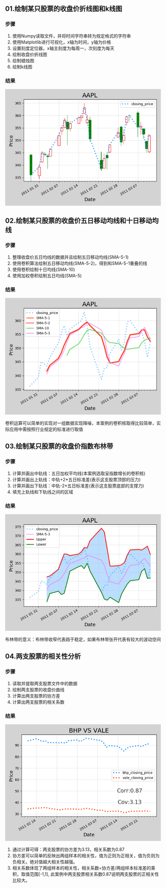 ## 01.绘制某只股票的收盘价折线图和k线图

### 步骤

1. 使用Numpy读取文件，并将时间字符串转为规定格式的字符串
2. 使用Matplotlib进行可视化，x轴为时间，y轴为价格
3. 设置刻度定位器，x轴主刻度为每周一，次刻度为每天
4. 绘制收盘价折线图
5. 绘制蜡烛图
6. 绘制k线图

### 结果

![](https://github.com/silencesong/DataAnalysis/blob/master/%E8%82%A1%E7%A5%A8%E5%9B%BE%E7%BB%98%E5%88%B6%E4%B8%8E%E5%88%86%E6%9E%90/images/%E8%9C%A1%E7%83%9B%E5%9B%BE%26k%E7%BA%BF%E5%9B%BE.png)

## 02.绘制某只股票的收盘价五日移动均线和十日移动均线

### 步骤

1. 整理收盘价五日均线的数据并且绘制五日移动均线(SMA-5-1)
2. 使用卷积算法绘制五日移动均线(SMA-5-2)，得到和SMA-5-1重叠的线
3. 使用卷积绘制十日均线(SMA-10)
4. 使用加权卷积绘制五日均线(SMA-5)

### 结果

![](https://github.com/silencesong/DataAnalysis/blob/master/%E8%82%A1%E7%A5%A8%E5%9B%BE%E7%BB%98%E5%88%B6%E4%B8%8E%E5%88%86%E6%9E%90/images/%E4%BA%94%E6%97%A5%E7%A7%BB%E5%8A%A8%E5%9D%87%E7%BA%BF.png)

卷积运算可以简单的实现对一组数据实现降噪，本案例的卷积核取得比较简单，实际应用中需按照行业规定的标准进行取值

## 03.绘制某只股票的收盘价指数布林带

### 步骤

1. 计算并画出中轨线：五日加权平均线(本案例选取呈指数增长的卷积核)
2. 计算并画出上轨线：中轨+2*五日标准差(表示这支股票顶部的压力)
3. 计算并画出下轨线：中轨-2*五日标准差(表示这支股票底部的支撑力)
4. 填充上轨线和下轨线之间的区域

### 结果

![](https://github.com/silencesong/DataAnalysis/blob/master/%E8%82%A1%E7%A5%A8%E5%9B%BE%E7%BB%98%E5%88%B6%E4%B8%8E%E5%88%86%E6%9E%90/images/%E5%B8%83%E6%9E%97%E5%B8%A6.png)

布林带的意义：布林带收窄代表趋于稳定，如果布林带张开代表有较大的波动空间

## 04.两支股票的相关性分析

### 步骤

1. 读取并提取两支股票文件中的数据
2. 绘制两支股票的收盘价曲线
3. 计算出两支股票的协方差
4. 计算出两支股票的相关系数

### 结果

![](https://github.com/silencesong/DataAnalysis/blob/master/%E8%82%A1%E7%A5%A8%E5%9B%BE%E7%BB%98%E5%88%B6%E4%B8%8E%E5%88%86%E6%9E%90/images/%E4%B8%A4%E5%8F%AA%E8%82%A1%E7%A5%A8%E7%9A%84%E7%9B%B8%E5%85%B3%E6%80%A7%E5%88%86%E6%9E%90.png)

1. 通过计算可得：两支股票的协方差为3.13，相关系数为0.87
2. 协方差可以简单的反映出两组样本的相关性，值为正则为正相关，值为负则为负相关。绝对值越大相关性越强。
3. 相关系数体现了两组样本的相关性，相关系数=协方差/两组样本标准差的乘积，取值范围[-1,1], 此案例中两支股票相关系数0.87说明两支股票的正相关性比较大。

